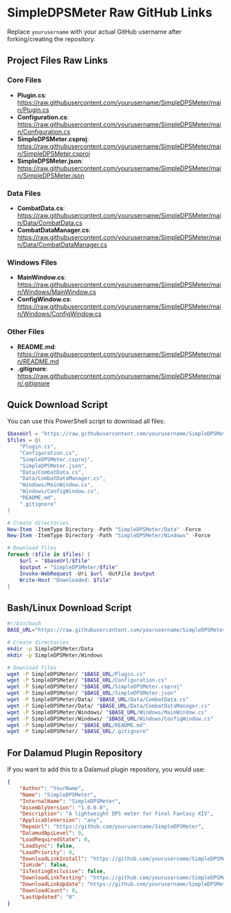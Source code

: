 # SimpleDPSMeter Raw GitHub Links

Replace `yourusername` with your actual GitHub username after forking/creating the repository.

## Project Files Raw Links

### Core Files
- **Plugin.cs**: https://raw.githubusercontent.com/yourusername/SimpleDPSMeter/main/Plugin.cs
- **Configuration.cs**: https://raw.githubusercontent.com/yourusername/SimpleDPSMeter/main/Configuration.cs
- **SimpleDPSMeter.csproj**: https://raw.githubusercontent.com/yourusername/SimpleDPSMeter/main/SimpleDPSMeter.csproj
- **SimpleDPSMeter.json**: https://raw.githubusercontent.com/yourusername/SimpleDPSMeter/main/SimpleDPSMeter.json

### Data Files
- **CombatData.cs**: https://raw.githubusercontent.com/yourusername/SimpleDPSMeter/main/Data/CombatData.cs
- **CombatDataManager.cs**: https://raw.githubusercontent.com/yourusername/SimpleDPSMeter/main/Data/CombatDataManager.cs

### Windows Files
- **MainWindow.cs**: https://raw.githubusercontent.com/yourusername/SimpleDPSMeter/main/Windows/MainWindow.cs
- **ConfigWindow.cs**: https://raw.githubusercontent.com/yourusername/SimpleDPSMeter/main/Windows/ConfigWindow.cs

### Other Files
- **README.md**: https://raw.githubusercontent.com/yourusername/SimpleDPSMeter/main/README.md
- **.gitignore**: https://raw.githubusercontent.com/yourusername/SimpleDPSMeter/main/.gitignore

## Quick Download Script

You can use this PowerShell script to download all files:

```powershell
$baseUrl = "https://raw.githubusercontent.com/yourusername/SimpleDPSMeter/main"
$files = @(
    "Plugin.cs",
    "Configuration.cs", 
    "SimpleDPSMeter.csproj",
    "SimpleDPSMeter.json",
    "Data/CombatData.cs",
    "Data/CombatDataManager.cs",
    "Windows/MainWindow.cs",
    "Windows/ConfigWindow.cs",
    "README.md",
    ".gitignore"
)

# Create directories
New-Item -ItemType Directory -Path "SimpleDPSMeter/Data" -Force
New-Item -ItemType Directory -Path "SimpleDPSMeter/Windows" -Force

# Download files
foreach ($file in $files) {
    $url = "$baseUrl/$file"
    $output = "SimpleDPSMeter/$file"
    Invoke-WebRequest -Uri $url -OutFile $output
    Write-Host "Downloaded: $file"
}
```

## Bash/Linux Download Script

```bash
#!/bin/bash
BASE_URL="https://raw.githubusercontent.com/yourusername/SimpleDPSMeter/main"

# Create directories
mkdir -p SimpleDPSMeter/Data
mkdir -p SimpleDPSMeter/Windows

# Download files
wget -P SimpleDPSMeter/ "$BASE_URL/Plugin.cs"
wget -P SimpleDPSMeter/ "$BASE_URL/Configuration.cs"
wget -P SimpleDPSMeter/ "$BASE_URL/SimpleDPSMeter.csproj"
wget -P SimpleDPSMeter/ "$BASE_URL/SimpleDPSMeter.json"
wget -P SimpleDPSMeter/Data/ "$BASE_URL/Data/CombatData.cs"
wget -P SimpleDPSMeter/Data/ "$BASE_URL/Data/CombatDataManager.cs"
wget -P SimpleDPSMeter/Windows/ "$BASE_URL/Windows/MainWindow.cs"
wget -P SimpleDPSMeter/Windows/ "$BASE_URL/Windows/ConfigWindow.cs"
wget -P SimpleDPSMeter/ "$BASE_URL/README.md"
wget -P SimpleDPSMeter/ "$BASE_URL/.gitignore"
```

## For Dalamud Plugin Repository

If you want to add this to a Dalamud plugin repository, you would use:

```json
{
    "Author": "YourName",
    "Name": "SimpleDPSMeter",
    "InternalName": "SimpleDPSMeter",
    "AssemblyVersion": "1.0.0.0",
    "Description": "A lightweight DPS meter for Final Fantasy XIV",
    "ApplicableVersion": "any",
    "RepoUrl": "https://github.com/yourusername/SimpleDPSMeter",
    "DalamudApiLevel": 9,
    "LoadRequiredState": 0,
    "LoadSync": false,
    "LoadPriority": 0,
    "DownloadLinkInstall": "https://github.com/yourusername/SimpleDPSMeter/releases/latest/download/SimpleDPSMeter.zip",
    "IsHide": false,
    "IsTestingExclusive": false,
    "DownloadLinkTesting": "https://github.com/yourusername/SimpleDPSMeter/releases/latest/download/SimpleDPSMeter.zip",
    "DownloadLinkUpdate": "https://github.com/yourusername/SimpleDPSMeter/releases/latest/download/SimpleDPSMeter.zip",
    "DownloadCount": 0,
    "LastUpdated": "0"
}
```